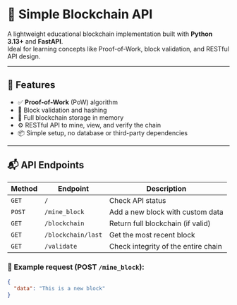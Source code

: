 # 🧱 Simple Blockchain API

A lightweight educational blockchain implementation built with **Python 3.13+** and **FastAPI**.  
Ideal for learning concepts like Proof-of-Work, block validation, and RESTful API design.

---

## 🚀 Features

- ✅ **Proof-of-Work** (PoW) algorithm
- 🔗 Block validation and hashing
- 🧱 Full blockchain storage in memory
- ⚙️ RESTful API to mine, view, and verify the chain
- 📦 Simple setup, no database or third-party dependencies

---

## 📬 API Endpoints

| Method | Endpoint               | Description                                 |
|--------|------------------------|---------------------------------------------|
| `GET`  | `/`                    | Check API status                            |
| `POST` | `/mine_block`          | Add a new block with custom data            |
| `GET`  | `/blockchain`          | Return full blockchain (if valid)           |
| `GET`  | `/blockchain/last`     | Get the most recent block                   |
| `GET`  | `/validate`            | Check integrity of the entire chain         |

### 🧪 Example request (POST `/mine_block`):
```json
{
  "data": "This is a new block"
}
